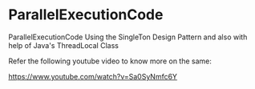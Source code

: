 # ParallelExecutionCode
ParallelExecutionCode Using the SingleTon Design Pattern and also with help of Java's ThreadLocal Class

Refer the following youtube video to know more on the same:

https://www.youtube.com/watch?v=Sa0SyNmfc6Y
